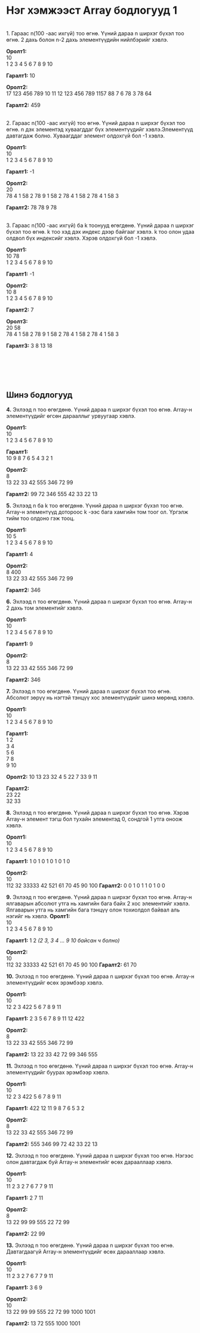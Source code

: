 # Нэг хэмжээст Array бодлогууд 1

<br>1. Гараас n(100 -аас ихгүй) тоо өгнө. Үүний дараа n ширхэг бүхэл тоо өгнө. 2 дахь болон n-2 дахь элементүүдийн нийлбэрийг хэвлэ.

**Оролт1:** 
<br>10 
<br>1 2 3 4 5 6 7 8 9 10

**Гаралт1:**
10

**Оролт2:** 
<br>17 
<pr>123 456 789 10 11 12 123 456 789 1157 88 7 6 78 3 78 64

**Гаралт2:**
459


<br>2. Гараас n(100 -аас ихгүй) тоо өгнө. Үүний дараа n ширхэг бүхэл тоо өгнө. n дэх элементэд хуваагддаг бүх элементүүдийг хэвлэ.Элементүүд давтагдаж болно. Хуваагддаг элемент олдохгүй бол -1 хэвлэ.

**Оролт1:** 
<br>10
<br>1 2 3 4 5 6 7 8 9 10

**Гаралт1:**
-1

**Оролт2:** 
<br>20
<br>78 4 1 58 2 78 9 1 58 2 78 4 1 58 2 78 4 1 58 3

**Гаралт2:**
78 78 9 78

<br>3. Гараас n(100 -аас ихгүй) ба k тоонууд өгөгдөнө. Үүний дараа n ширхэг бүхэл тоо өгнө. k тоо хэд дэх индекс дээр байгааг хэвлэ. k тоо олон удаа олдвол бүх индексийг хэвлэ. Хэрэв олдохгүй бол -1 хэвлэ. 

**Оролт1:** 
<br>10 78
<br>1 2 3 4 5 6 7 8 9 10

**Гаралт1:**
-1

**Оролт2:** 
<br>10 8
<br>1 2 3 4 5 6 7 8 9 10

**Гаралт2:**
7

**Оролт3:** 
<br>20 58
<br>78 4 1 58 2 78 9 1 58 2 78 4 1 58 2 78 4 1 58 3

**Гаралт3:**
3 8 13 18








<br> <br><br> <br>
## Шинэ бодлогууд

**4.** Эхлээд n тоо өгөгдөнө. Үүний дараа n ширхэг бүхэл тоо өгнө. Array-н элементүүдийг өгсөн дарааллыг урвуугаар хэвлэ. 

**Оролт1:** 
<br>10 </pr>
<br>1 2 3 4 5 6 7 8 9 10

**Гаралт1:**
<br>10 9 8 7 6 5 4 3 2 1

**Оролт2:** 
<br>8 </pr>
<br>13 22 33 42 555 346 72 99

**Гаралт2:**
99 72 346 555 42 33 22 13

**5.** Эхлээд n ба k тоо өгөгдөнө. Үүний дараа n ширхэг бүхэл тоо өгнө. Array-н элементүүд дотороос k -ээс бага хамгийн том тоог ол. Үргэлж тийм тоо олдоно гэж тооц.

**Оролт1:** 
<br>10 5</pr>
<br>1 2 3 4 5 6 7 8 9 10

**Гаралт1:**
4

**Оролт2:** 
<br>8 400 </pr>
<br>13 22 33 42 555 346 72 99

**Гаралт2:**
346

**6.** Эхлээд n тоо өгөгдөнө. Үүний дараа n ширхэг бүхэл тоо өгнө. Array-н 2 дахь том элементийг хэвлэ.

**Оролт1:** 
<br>10 </pr>
<br>1 2 3 4 5 6 7 8 9 10

**Гаралт1:**
9

**Оролт2:** 
<br>8 </pr>
<br>13 22 33 42 555 346 72 99

**Гаралт2:**
346

**7.** Эхлээд n тоо өгөгдөнө. Үүний дараа n ширхэг бүхэл тоо өгнө. Абсолют зөрүү нь нэгтэй тэнцүү хос элементүүдийг шинэ мөрөнд хэвлэ. 

**Оролт1:** 
<br>10 </pr>
<br>1 2 3 4 5 6 7 8 9 10

**Гаралт1:**
<br>1 2</pr>
<br>3 4</pr>
<br>5 6 </pr>
<br>7 8 </pr>
<br>9 10</pr>

**Оролт2:** 
10 </pr>
13 23 32 4 5 22 7 33 9 11

**Гаралт2:**
<br>23 22</pr>
<br>32 33</pr>

**8.** Эхлээд n тоо өгөгдөнө. Үүний дараа n ширхэг бүхэл тоо өгнө. Хэрэв Array-н элемент тэгш бол тухайн элементэд 0, сондгой 1 утга оноож хэвлэ.  

**Оролт1:** 
<br>10 </pr>
<br>1 2 3 4 5 6 7 8 9 10

**Гаралт1:**
1 0 1 0 1 0 1 0 1 0

**Оролт2:** 
<br>10 </pr>
<br>112 32 33333 42 521 61 70 45 90 100
**Гаралт2:**
0 0 1 0 1 1 0 1 0 0


**9.** Эхлээд n тоо өгөгдөнө. Үүний дараа n ширхэг бүхэл тоо өгнө. Array-н ялгаварын абсолют утга нь хамгийн бага байх 2 хос элементийг хэвлэ. Ялгаварын утга нь хамгийн бага тэнцүү олон тохиолдол байвал аль нэгийг нь хэвлэ.
**Оролт1:** 
<br>10 </pr>
<br>1 2 3 4 5 6 7 8 9 10

**Гаралт1:**
1 2   *(2 3, 3 4 ... 9 10 байсан ч болно)*

**Оролт2:** 
<br>10 </pr>
<br>112 32 33333 42 521 61 70 45 90 100
**Гаралт2:**
61 70

**10.** Эхлээд n тоо өгөгдөнө. Үүний дараа n ширхэг бүхэл тоо өгнө. Array-н элементүүдийг өсөх эрэмбээр хэвлэ.

**Оролт1:** 
<br>10 </pr>
<br>12 2 3 422 5 6 7 8 9 11

**Гаралт1:**
2 3 5 6 7 8 9 11 12 422

**Оролт2:** 
<br>8 </pr>
<br>13 22 33 42 555 346 72 99

**Гаралт2:**
13 22 33 42 72 99 346 555

**11.** Эхлээд n тоо өгөгдөнө. Үүний дараа n ширхэг бүхэл тоо өгнө. Array-н элементүүдийг буурах эрэмбээр хэвлэ.

**Оролт1:** 
<br>10 </pr>
<br>12 2 3 422 5 6 7 8 9 11

**Гаралт1:**
422 12 11 9 8 7 6 5 3 2

**Оролт2:** 
<br>8 </pr>
<br>13 22 33 42 555 346 72 99

**Гаралт2:**
555 346 99 72 42 33 22 13

**12.** Эхлээд n тоо өгөгдөнө. Үүний дараа n ширхэг бүхэл тоо өгнө. Нэгээс олон давтагдаж буй Array-н элементийг өсөх дарааллаар хэвлэ.

**Оролт1:** 
<br>10 </pr>
<br>11 2 3 2 7 6 7 7 9 11

**Гаралт1:**
2 7 11

**Оролт2:** 
<br>8 </pr>
<br>13 22 99 99 555 22 72 99

**Гаралт2:**
22 99

**13.** Эхлээд n тоо өгөгдөнө. Үүний дараа n ширхэг бүхэл тоо өгнө. Давтагдаагүй Array-н элементүүдийг өсөх дарааллаар хэвлэ.

**Оролт1:** 
<br>10 </pr>
<br>11 2 3 2 7 6 7 7 9 11

**Гаралт1:**
3 6 9 

**Оролт2:** 
<br>10 </pr>
<br>13 22 99 99 555 22 72 99 1000 1001

**Гаралт2:**
13 72 555 1000 1001


<!-- 
11.Эхлээд n тоо өгөгдөнө. Үүний дарааа n ширхэг бүхэл тоо өгнө. Array-н элементүүдээс анхны тоонуудыг хасаж үлдсэнийг нь хэвлэ.

**Оролт1:** 
10 </pr>
1 2 3 4 5 6 7 8 9 10

**Гаралт1:**
1 4 6 8 9 10

**Оролт2:** 
8 </pr>
13 22 33 42 555 346 72 99

**Гаралт2:**
22 33 42 555 346 72 99 -->
<!-- Хүснэгтийн элементүүдийн нийлбэрийг олох функц бичих.
Хүснэгтийн элементүүдийн нийлбэрийг олох рекурсив функц бичих.
Хүснэгтийн элементүүдийн хамгийн том тоог олох рекурсив функц бичих.
 -->


